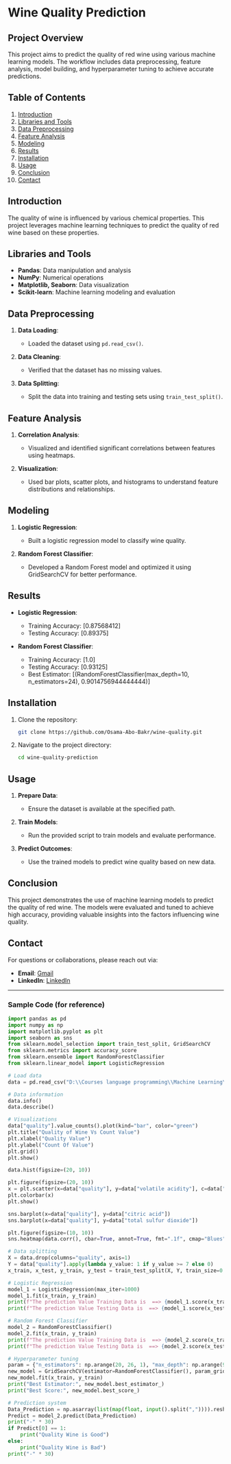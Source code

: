 # Wine Quality Prediction

## Project Overview

This project aims to predict the quality of red wine using various machine learning models. The workflow includes data preprocessing, feature analysis, model building, and hyperparameter tuning to achieve accurate predictions.

## Table of Contents

1. [Introduction](#introduction)
2. [Libraries and Tools](#libraries-and-tools)
3. [Data Preprocessing](#data-preprocessing)
4. [Feature Analysis](#feature-analysis)
5. [Modeling](#modeling)
6. [Results](#results)
7. [Installation](#installation)
8. [Usage](#usage)
9. [Conclusion](#conclusion)
10. [Contact](#contact)

## Introduction

The quality of wine is influenced by various chemical properties. This project leverages machine learning techniques to predict the quality of red wine based on these properties.

## Libraries and Tools

- **Pandas**: Data manipulation and analysis
- **NumPy**: Numerical operations
- **Matplotlib, Seaborn**: Data visualization
- **Scikit-learn**: Machine learning modeling and evaluation

## Data Preprocessing

1. **Data Loading**:
   - Loaded the dataset using `pd.read_csv()`.

2. **Data Cleaning**:
   - Verified that the dataset has no missing values.

3. **Data Splitting**:
   - Split the data into training and testing sets using `train_test_split()`.

## Feature Analysis

1. **Correlation Analysis**:
   - Visualized and identified significant correlations between features using heatmaps.

2. **Visualization**:
   - Used bar plots, scatter plots, and histograms to understand feature distributions and relationships.

## Modeling

1. **Logistic Regression**:
   - Built a logistic regression model to classify wine quality.

2. **Random Forest Classifier**:
   - Developed a Random Forest model and optimized it using GridSearchCV for better performance.

## Results

- **Logistic Regression**:
  - Training Accuracy: [0.87568412]
  - Testing Accuracy: [0.89375]

- **Random Forest Classifier**:
  - Training Accuracy: [1.0]
  - Testing Accuracy: [0.93125]
  - Best Estimator: [(RandomForestClassifier(max_depth=10, n_estimators=24), 0.9014756944444444)]

## Installation

1. Clone the repository:
   ```bash
   git clone https://github.com/Osama-Abo-Bakr/wine-quality.git
   ```

2. Navigate to the project directory:
   ```bash
   cd wine-quality-prediction
   ```

## Usage

1. **Prepare Data**:
   - Ensure the dataset is available at the specified path.

2. **Train Models**:
   - Run the provided script to train models and evaluate performance.

3. **Predict Outcomes**:
   - Use the trained models to predict wine quality based on new data.

## Conclusion

This project demonstrates the use of machine learning models to predict the quality of red wine. The models were evaluated and tuned to achieve high accuracy, providing valuable insights into the factors influencing wine quality.

## Contact

For questions or collaborations, please reach out via:

- **Email**: [Gmail](mailto:osamaoabobakr12@gmail.com)
- **LinkedIn**: [LinkedIn](https://linkedin.com/in/osama-abo-bakr-293614259/)

---

### Sample Code (for reference)

```python
import pandas as pd
import numpy as np
import matplotlib.pyplot as plt
import seaborn as sns
from sklearn.model_selection import train_test_split, GridSearchCV
from sklearn.metrics import accuracy_score
from sklearn.ensemble import RandomForestClassifier
from sklearn.linear_model import LogisticRegression

# Load data
data = pd.read_csv("D:\\Courses language programming\\Machine Learning\\Folder Machine Learning\\Red_Wine_Quality\\winequality-red.csv")

# Data information
data.info()
data.describe()

# Visualizations
data["quality"].value_counts().plot(kind="bar", color="green")
plt.title("Quality of Wine Vs Count Value")
plt.xlabel("Quality Value")
plt.ylabel("Count Of Value")
plt.grid()
plt.show()

data.hist(figsize=(20, 10))

plt.figure(figsize=(20, 10))
x = plt.scatter(x=data["quality"], y=data["volatile acidity"], c=data["alcohol"], cmap=plt.get_cmap("jet"), alpha=0.7, edgecolors="black", linewidths=1, s=70)
plt.colorbar(x)
plt.show()

sns.barplot(x=data["quality"], y=data["citric acid"])
sns.barplot(x=data["quality"], y=data["total sulfur dioxide"])

plt.figure(figsize=(10, 10))
sns.heatmap(data.corr(), cbar=True, annot=True, fmt=".1f", cmap="Blues", square=True)

# Data splitting
X = data.drop(columns="quality", axis=1)
Y = data["quality"].apply(lambda y_value: 1 if y_value >= 7 else 0)
x_train, x_test, y_train, y_test = train_test_split(X, Y, train_size=0.8, random_state=2, stratify=Y)

# Logistic Regression
model_1 = LogisticRegression(max_iter=1000)
model_1.fit(x_train, y_train)
print(f"The prediction Value Training Data is  ==> {model_1.score(x_train, y_train)}")
print(f"The prediction Value Testing Data is  ==> {model_1.score(x_test, y_test)}")

# Random Forest Classifier
model_2 = RandomForestClassifier()
model_2.fit(x_train, y_train)
print(f"The prediction Value Training Data is  ==> {model_2.score(x_train, y_train)}")
print(f"The prediction Value Testing Data is  ==> {model_2.score(x_test, y_test)}")

# Hyperparameter tuning
param = {"n_estimators": np.arange(20, 26, 1), "max_depth": np.arange(9, 11, 1), "min_samples_split": [2, 3, 4]}
new_model = GridSearchCV(estimator=RandomForestClassifier(), param_grid=param, cv=20, n_jobs=-1, scoring="accuracy", refit=0.4)
new_model.fit(x_train, y_train)
print("Best Estimator:", new_model.best_estimator_)
print("Best Score:", new_model.best_score_)

# Prediction system
Data_Prediction = np.asarray(list(map(float, input().split(",")))).reshape(1, -1)
Predict = model_2.predict(Data_Prediction)
print("-" * 30)
if Predict[0] == 1:
    print("Quality Wine is Good")
else:
    print("Quality Wine is Bad")
print("-" * 30)
```
